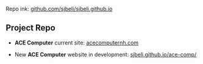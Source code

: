 

Repo ink: [github.com/sjbeli/sjbeli.github.io](https://github.com/sjbeli/sjbeli.github.io)

## Project Repo


-   **ACE Computer** current site: [acecomputernh.com](https://acecomputernh.com/ "Current ACE Computer website")


-   New **ACE Computer** website in development: [sjbeli.github.io/ace-comp/](https://sjbeli.github.io/ace-comp/ "ACE Computer website in development")

